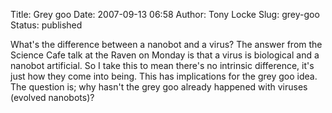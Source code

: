 Title: Grey goo
Date: 2007-09-13 06:58
Author: Tony Locke
Slug: grey-goo
Status: published

What's the difference between a nanobot and a virus? The answer from the Science Cafe talk at the Raven on Monday is that a virus is biological and a nanobot artificial. So I take this to mean there's no intrinsic difference, it's just how they come into being. This has implications for the grey goo idea. The question is; why hasn't the grey goo already happened with viruses (evolved nanobots)?
